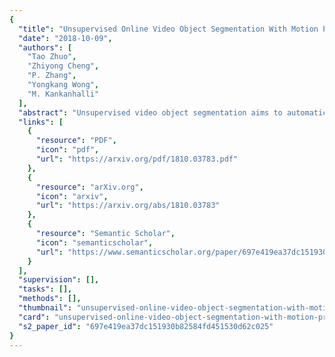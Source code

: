 ```yaml
---
{
  "title": "Unsupervised Online Video Object Segmentation With Motion Property Understanding",
  "date": "2018-10-09",
  "authors": [
    "Tao Zhuo",
    "Zhiyong Cheng",
    "P. Zhang",
    "Yongkang Wong",
    "M. Kankanhalli"
  ],
  "abstract": "Unsupervised video object segmentation aims to automatically segment moving objects over an unconstrained video without any user annotation. So far, only few unsupervised online methods have been reported in the literature, and their performance is still far from satisfactory because the complementary information from future frames cannot be processed under online setting. To solve this challenging problem, in this paper, we propose a novel unsupervised online video object segmentation (UOVOS) framework by construing the motion property to mean moving in concurrence with a generic object for segmented regions. By incorporating the salient motion detection and the object proposal, a pixel-wise fusion strategy is developed to effectively remove detection noises, such as dynamic background and stationary objects. Furthermore, by leveraging the obtained segmentation from immediately preceding frames, a forward propagation algorithm is employed to deal with unreliable motion detection and object proposals. Experimental results on several benchmark datasets demonstrate the efficacy of the proposed method. Compared to state-of-the-art unsupervised online segmentation algorithms, the proposed method achieves an absolute gain of 6.2%. Moreover, our method achieves better performance than the best unsupervised offline algorithm on the DAVIS-2016 benchmark dataset. Our code is available on the project website: https://www.github.com/visiontao/uovos.",
  "links": [
    {
      "resource": "PDF",
      "icon": "pdf",
      "url": "https://arxiv.org/pdf/1810.03783.pdf"
    },
    {
      "resource": "arXiv.org",
      "icon": "arxiv",
      "url": "https://arxiv.org/abs/1810.03783"
    },
    {
      "resource": "Semantic Scholar",
      "icon": "semanticscholar",
      "url": "https://www.semanticscholar.org/paper/697e419ea37dc151930b82584fd451530d62c025"
    }
  ],
  "supervision": [],
  "tasks": [],
  "methods": [],
  "thumbnail": "unsupervised-online-video-object-segmentation-with-motion-property-understanding-thumb.jpg",
  "card": "unsupervised-online-video-object-segmentation-with-motion-property-understanding-card.jpg",
  "s2_paper_id": "697e419ea37dc151930b82584fd451530d62c025"
}
---
```


